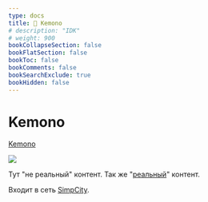 ```yaml
---
type: docs
title: 🔷 Kemono
# description: "IDK"
# weight: 900
bookCollapseSection: false
bookFlatSection: false
bookToc: false
bookComments: false
bookSearchExclude: true
bookHidden: false
---
```


# Kemono

[Kemono](https://kemono.su/?nt)

![](@img/kemono-screenshot.jpg)

Тут "не реальный" контент. Так же "[реальный](../coomer)" контент.

Входит в сеть [SimpCity](../simpcity).
